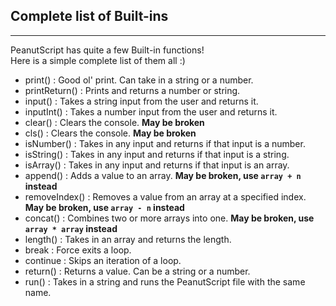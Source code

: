 ## Complete list of Built-ins
___
PeanutScript has quite a few Built-in functions!<br>
Here is a simple complete list of them all :)<br>
- print() : Good ol' print. Can take in a string or a number.
- printReturn() : Prints and returns a number or string.
- input() : Takes a string input from the user and returns it.
- inputInt() : Takes a number input from the user and returns it.
- clear() : Clears the console. **May be broken**
- cls() : Clears the console. **May be broken**
- isNumber() : Takes in any input and returns if that input is a number.
- isString() : Takes in any input and returns if that input is a string.
- isArray() : Takes in any input and returns if that input is an array.
- append() : Adds a value to an array. **May be broken, use `array + n` instead**
- removeIndex() : Removes a value from an array at a specified index. **May be broken, use `array - n` instead**
- concat() : Combines two or more arrays into one. **May be broken, use `array * array` instead**
- length() : Takes in an array and returns the length.
- break : Force exits a loop.
- continue : Skips an iteration of a loop.
- return() : Returns a value. Can be a string or a number.
- run() : Takes in a string and runs the PeanutScript file with the same name.